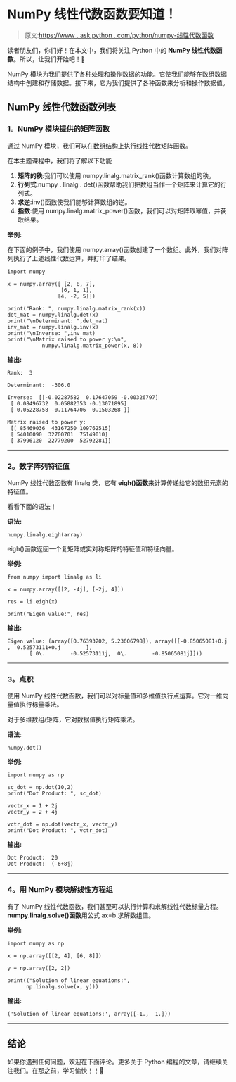 # NumPy 线性代数函数要知道！

> 原文:[https://www . ask python . com/python/numpy-线性代数函数](https://www.askpython.com/python/numpy-linear-algebraic-functions)

读者朋友们，你们好！在本文中，我们将关注 Python 中的 **NumPy 线性代数函数**。所以，让我们开始吧！🙂

NumPy 模块为我们提供了各种处理和操作数据的功能。它使我们能够在数组数据结构中创建和存储数据。接下来，它为我们提供了各种函数来分析和操作数据值。

## NumPy 线性代数函数列表

### 1。NumPy 模块提供的矩阵函数

通过 NumPy 模块，我们可以在[数组结构](https://www.askpython.com/python/array/python-array-declaration)上执行线性代数矩阵函数。

在本主题课程中，我们将了解以下功能

1.  **矩阵的秩**:我们可以使用 numpy.linalg.matrix_rank()函数计算数组的秩。
2.  **行列式**:numpy . linalg . det()函数帮助我们把数组当作一个矩阵来计算它的行列式。
3.  **求逆**:inv()函数使我们能够计算数组的逆。
4.  **指数**:使用 numpy.linalg.matrix_power()函数，我们可以对矩阵取幂值，并获取结果。

**举例:**

在下面的例子中，我们使用 numpy.array()函数创建了一个数组。此外，我们对阵列执行了上述线性代数运算，并打印了结果。

```
import numpy

x = numpy.array([ [2, 8, 7],
                 [6, 1, 1],
                [4, -2, 5]])

print("Rank: ", numpy.linalg.matrix_rank(x))
det_mat = numpy.linalg.det(x) 
print("\nDeterminant: ",det_mat)
inv_mat = numpy.linalg.inv(x)
print("\nInverse: ",inv_mat) 
print("\nMatrix raised to power y:\n",
           numpy.linalg.matrix_power(x, 8))

```

**输出:**

```
Rank:  3

Determinant:  -306.0

Inverse:  [[-0.02287582  0.17647059 -0.00326797]
 [ 0.08496732  0.05882353 -0.13071895]
 [ 0.05228758 -0.11764706  0.1503268 ]]

Matrix raised to power y:
 [[ 85469036  43167250 109762515]
 [ 54010090  32700701  75149010]
 [ 37996120  22779200  52792281]]

```

* * *

### 2。数字阵列特征值

NumPy 线性代数函数有 linalg 类，它有 **eigh()函数**来计算传递给它的数组元素的特征值。

看看下面的语法！

**语法:**

```
numpy.linalg.eigh(array)

```

eigh()函数返回一个复矩阵或实对称矩阵的特征值和特征向量。

**举例:**

```
from numpy import linalg as li

x = numpy.array([[2, -4j], [-2j, 4]])

res = li.eigh(x)

print("Eigen value:", res)

```

**输出:**

```
Eigen value: (array([0.76393202, 5.23606798]), array([[-0.85065081+0.j        ,  0.52573111+0.j        ],
       [ 0\.        -0.52573111j,  0\.        -0.85065081j]]))

```

* * *

### 3。点积

使用 NumPy 线性代数函数，我们可以对标量值和多维值执行点运算。它对一维向量值执行标量乘法。

对于多维数组/矩阵，它对数据值执行矩阵乘法。

**语法:**

```
numpy.dot()

```

**举例:**

```
import numpy as np

sc_dot = np.dot(10,2)
print("Dot Product: ", sc_dot)

vectr_x = 1 + 2j
vectr_y = 2 + 4j

vctr_dot = np.dot(vectr_x, vectr_y)
print("Dot Product: ", vctr_dot)

```

**输出:**

```
Dot Product:  20
Dot Product:  (-6+8j)

```

* * *

### 4。用 NumPy 模块解线性方程组

有了 NumPy 线性代数函数，我们甚至可以执行计算和求解线性代数标量方程。 **numpy.linalg.solve()函数**用公式 ax=b 求解数组值。

**举例:**

```
import numpy as np

x = np.array([[2, 4], [6, 8]])

y = np.array([2, 2])

print(("Solution of linear equations:", 
      np.linalg.solve(x, y)))

```

**输出:**

```
('Solution of linear equations:', array([-1.,  1.]))

```

* * *

## 结论

如果你遇到任何问题，欢迎在下面评论。更多关于 Python 编程的文章，请继续关注我们。在那之前，学习愉快！！🙂